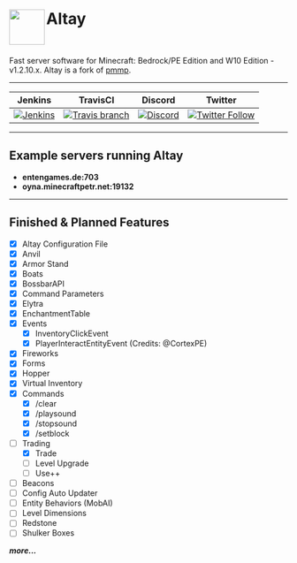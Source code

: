 <h1>Altay<img src="https://resmim.net/f/I95Oym.png" height="64" width="64" align="left"></img></h1>
<br />

Fast server software for Minecraft: Bedrock/PE Edition and W10 Edition - v1.2.10.x. Altay is a fork of [pmmp](https://github.com/pmmp/PocketMine-MP).

------------       

| Jenkins | TravisCI | Discord | Twitter |
| :---: | :---: | :---: | :---: |
| [![Jenkins](https://img.shields.io/jenkins/s/http/turanic.io:8181/job/Altay.svg?style=flat-square&colorB=1C6BA0)](http://turanic.io:8181/job/Altay/) | [![Travis branch](https://img.shields.io/travis/TuranicTeam/Altay/master.svg?style=flat-square)](https://travis-ci.org/TuranicTeam/Altay) | [![Discord](https://img.shields.io/discord/427472879072968714.svg?style=flat-square&label=discord&colorB=7289da)](https://discord.gg/UsuhCFj) | [![Twitter Follow](https://img.shields.io/twitter/follow/TuranicTeam.svg?style=flat-square&logo=twitter&label=Follow)](https://twitter.com/TuranicTeam) |

-------------
Example servers running Altay
--------------------
- **entengames.de:703**
- **oyna.minecraftpetr.net:19132**
------------     
    
## Finished & Planned Features
 - [x] Altay Configuration File
 - [x] Anvil
 - [x] Armor Stand
 - [x] Boats
 - [x] BossbarAPI
 - [x] Command Parameters
 - [x] Elytra
 - [x] EnchantmentTable
 - [x] Events
    - [x] InventoryClickEvent
    - [x] PlayerInteractEntityEvent (Credits: @CortexPE)
 - [x] Fireworks
 - [x] Forms
 - [x] Hopper
 - [x] Virtual Inventory
 - [x] Commands
   - [x] /clear
   - [x] /playsound
   - [x] /stopsound
   - [x] /setblock
 - [ ] Trading
   - [x] Trade
   - [ ] Level Upgrade
   - [ ] Use++
 - [ ] Beacons
 - [ ] Config Auto Updater
 - [ ] Entity Behaviors (MobAI)
 - [ ] Level Dimensions
 - [ ] Redstone
 - [ ] Shulker Boxes
 
***more...***
